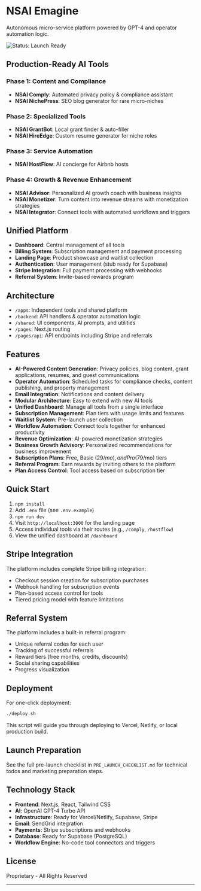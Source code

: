 # NSAI Emagine

Autonomous micro-service platform powered by GPT-4 and operator automation logic.

![Status: Launch Ready](https://img.shields.io/badge/Status-Launch%20Ready-brightgreen)

## Production-Ready AI Tools

### Phase 1: Content and Compliance
- **NSAI Comply**: Automated privacy policy & compliance assistant
- **NSAI NichePress**: SEO blog generator for rare micro-niches

### Phase 2: Specialized Tools
- **NSAI GrantBot**: Local grant finder & auto-filler 
- **NSAI HireEdge**: Custom resume generator for niche roles

### Phase 3: Service Automation
- **NSAI HostFlow**: AI concierge for Airbnb hosts

### Phase 4: Growth & Revenue Enhancement
- **NSAI Advisor**: Personalized AI growth coach with business insights
- **NSAI Monetizer**: Turn content into revenue streams with monetization strategies
- **NSAI Integrator**: Connect tools with automated workflows and triggers

## Unified Platform

- **Dashboard**: Central management of all tools
- **Billing System**: Subscription management and payment processing
- **Landing Page**: Product showcase and waitlist collection
- **Authentication**: User management (stub ready for Supabase)
- **Stripe Integration**: Full payment processing with webhooks
- **Referral System**: Invite-based rewards program

## Architecture

- `/apps`: Independent tools and shared platform
- `/backend`: API handlers & operator automation logic
- `/shared`: UI components, AI prompts, and utilities
- `/pages`: Next.js routing
- `/pages/api`: API endpoints including Stripe and referrals

## Features

- **AI-Powered Content Generation**: Privacy policies, blog content, grant applications, resumes, and guest communications
- **Operator Automation**: Scheduled tasks for compliance checks, content publishing, and property management
- **Email Integration**: Notifications and content delivery
- **Modular Architecture**: Easy to extend with new AI tools
- **Unified Dashboard**: Manage all tools from a single interface
- **Subscription Management**: Plan tiers with usage limits and features
- **Waitlist System**: Pre-launch user collection
- **Workflow Automation**: Connect tools together for enhanced productivity
- **Revenue Optimization**: AI-powered monetization strategies
- **Business Growth Advisory**: Personalized recommendations for business improvement
- **Subscription Plans**: Free, Basic ($29/mo), and Pro ($79/mo) tiers
- **Referral Program**: Earn rewards by inviting others to the platform
- **Plan Access Control**: Tool access based on subscription tier

## Quick Start

1. `npm install`
2. Add `.env` file (see `.env.example`)
3. `npm run dev`
4. Visit `http://localhost:3000` for the landing page
5. Access individual tools via their routes (e.g., `/comply`, `/hostflow`)
6. View the unified dashboard at `/dashboard`

## Stripe Integration

The platform includes complete Stripe billing integration:

- Checkout session creation for subscription purchases
- Webhook handling for subscription events
- Plan-based access control for tools
- Tiered pricing model with feature limitations

## Referral System

The platform includes a built-in referral program:

- Unique referral codes for each user
- Tracking of successful referrals
- Reward tiers (free months, credits, discounts)
- Social sharing capabilities
- Progress visualization

## Deployment

For one-click deployment:

```bash
./deploy.sh
```

This script will guide you through deploying to Vercel, Netlify, or local production build.

## Launch Preparation

See the full pre-launch checklist in `PRE_LAUNCH_CHECKLIST.md` for technical todos and marketing preparation steps.

## Technology Stack

- **Frontend**: Next.js, React, Tailwind CSS
- **AI**: OpenAI GPT-4 Turbo API
- **Infrastructure**: Ready for Vercel/Netlify, Supabase, Stripe
- **Email**: SendGrid integration
- **Payments**: Stripe subscriptions and webhooks
- **Database**: Ready for Supabase (PostgreSQL)
- **Workflow Engine**: No-code tool connectors and triggers

## License

Proprietary - All Rights Reserved

---